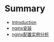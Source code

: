 # Summary

* [Introduction](README.md)
* [nginx安装](nginxan-zhuang.md)
* [nginx配置实例分析](shi-li-fen-xi.md)

